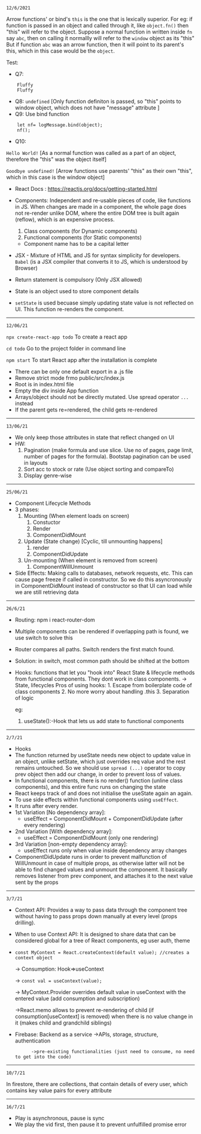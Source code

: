 `12/6/2021`

Arrow functions' or bind's `this` is the one that is lexically superior.
For eg: if function is passed in an object and called through it, like `object.fn()` then "this" will refer to the object.
Suppose a normal function in written inside `fn` say `abc`, then on calling it normallly will refer to the `window` object as its "this"
But if function `abc` was an arrow function, then it will point to its parent's this, which in this case would be the `object`.

Test:
* Q7:
```
    Fluffy
    Fluffy 
```
* Q8: `undefined` [Only function definiton is passed, so "this" points to window object, which does not have "message" attribute ]
* Q9:    Use bind function
```
    let nf= logMessage.bind(object);    
    nf();
```
- Q10:

`Hello World!` [As a normal function was called as a part of an object, therefore the "this" was the object itself]

`Goodbye undefined!` [Arrow functions use parents' "this" as their own "this", which in this case is the window object]

- React Docs : https://reactjs.org/docs/getting-started.html

- Components: Independent and re-usable pieces of code, like functions in JS. When changes are made in a component, the whole page does not re-render unlike DOM, where the entire DOM tree is built again (reflow), which is an expensive process.
    1. Class components (for Dynamic components)
    2. Functional components (for Static components)
    - Component name has to be a capital letter
- JSX - Mixture of HTML and JS for syntax simplicity for developers. `Babel` (is a JSX compiler that converts it to JS, which is understood by Browser)
- Return statement is compulsory (Only JSX allowed) 
- State is an object used to store component details
- `setState` is used becuase simply updating state value is not reflected on UI. This function re-renders the component.
----
`12/06/21`

`npx create-react-app todo`
To create a react app

`cd todo`
Go to the project folder in command line

`npm start`
To start React app after the installation is complete

- There can be only one default export in  a .js file
- Remove strict mode frmo public/src/index.js
- Root is in index.html file
- Empty the div inside App function
- Arrays/object should not be directly mutated. Use spread operator `...` instead
- If the parent gets re=rendered, the child gets re-rendered
----
`13/06/21`

- We only keep those attributes in state that reflect changed on UI
- HW: 
    1. Pagination (make formula and use slice. Use no of pages, page limit, number of pages for the formula). Bootstap pagination can be used in layouts
    2. Sort acc to stock or rate (Use object sorting and compareTo)
    3. Display genre-wise

----
`25/06/21`

- Component Lifecycle Methods
- 3 phases:
    1. Mounting (When element loads on screen)
        1. Constuctor
        2. Render
        3. ComponentDidMount
    2. Update (State change) [Cyclic, till unmounting happens]
        1. render
        2. ComponentDidUpdate
    3. Un-mounting (When element is removed from screen)
        1. ComponentWillUnmount
- Side Effects: Making calls to databases, network requests, etc. This can cause page freeze if called in constructor.
So we do this asyncronously in ComponentDidMount instead of constructor so that UI can load while we are still retrieving data

----
`26/6/21`
- Routing: npm i react-router-dom
- Multiple components can be rendered if overlapping path is found, we use switch to solve this
- Router compares all paths. Switch renders the first match found.
- Solution: in switch, most common path should be shifted at the bottom

- Hooks: functions that let you "hook into" React State & lifecycle methods from functional components. They dont work in class components.
    -> State, lifecycles
    Pros of using hooks: 
        1. Escape from boilerplate code of class components
        2. No more worry about handling .this
        3. Separation of logic
    
    eg:
    1. useState():-Hook that lets us add state to functional components
    
----
`2/7/21`
- Hooks
- The function returned by useState needs new object to update value in an object, unlike setState, which just overrides req value and the rest remains untouched. So we should use `spread (...)` operator to copy prev object then add our change, in order to prevent loss of values.
- In functional components, there is no render() function (unline class components), and this entire func runs on changing the state
- React keeps track of and does not initialise the useState again an again.
- To use side effects within functional components using `useEffect`. 
- It runs after every render.
- 1st Variation [No dependency array]:
    - useEffect = ComponentDidMount + ComponentDidUpdate (after every rendering)
- 2nd Variation [With dependency array]:
    - useEffect = ComponentDidMount (only one rendering)
- 3rd Variation [non-empty dependency array]:
    - useEffect runs only when value inside dependency array changes
- ComponentDidUpdate runs in order to prevent malfunction of WillUnmount in case of multiple props, as otherwise latter will not be able to find changed values and unmount the componemt. It basically removes listener from prev component, and attaches it to the next value sent by the props

----
`3/7/21`
- Context API: Provides a way to pass data through the component tree without having to pass props down manually at every level (props drilling). 
- When to use Context API: It is designed to share data that can be considered global for a tree of React components, eg user auth, theme
- `const MyContext = React.createContext(default value); //creates a context object`
    
    -> Consumption: Hook=>useContext
    
    -> `const val = useContext(value);`

    -> MyContext.Provider overrides default value in useContext with the entered value (add consumption and subscription)

    ->React.memo allows to prevent re-rendering of child (if consumption[useContext] is removed) when there is no value change in it (makes child and grandchild siblings)
- Firebase: Backend as a service
            ->APIs, storage, structure, authentication
            
            ->pre-existing functionalities (just need to consume, no need to get into the code)

----
`10/7/21`

In firestore, there are collections, that contain details of every user, which contains key value pairs for every attribute

----
`16/7/21`

- Play is asynchronous, pause is sync
- We play the vid first, then pause it to prevent unfulfilled promise error